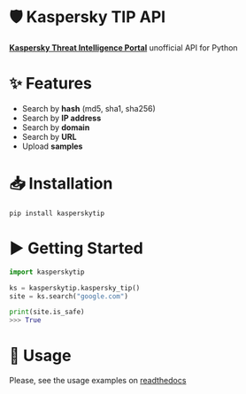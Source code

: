 # 🛡️ Kaspersky TIP API

**[Kaspersky Threat Intelligence Portal](https://opentip.kaspersky.com/)** unofficial API for Python

# ✨ Features
- Search by **hash** (md5, sha1, sha256)
- Search by **IP address**
- Search by **domain**
- Search by **URL**
- Upload **samples**

# 📥 Installation

```
pip install kasperskytip
```

# ▶️ Getting Started

```python
import kasperskytip

ks = kasperskytip.kaspersky_tip()
site = ks.search("google.com")

print(site.is_safe)
>>> True
```

# 📝 Usage

Please, see the usage examples on [readthedocs](https://kaspersky-tip.readthedocs.io/en/latest/)
